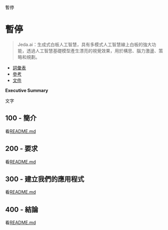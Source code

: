 暫停

# 暫停

> Jeda.ai：生成式白板人工智慧，具有多模式人工智慧線上白板的強大功能，透過人工智慧基礎模型產生漂亮的視覺效果，用於構思、腦力激盪、策略和規劃。

-   [詞彙表](./GLOSSARY.md)
-   [參考](./REFERENCES.md)
-   [文件](./DOCUMENTATION.md)

**Executive Summary**

文字

## 100 - 簡介

看[README.md](./100/README.md)

## 200 - 要求

看[README.md](./200/README.md)

## 300 - 建立我們的應用程式

看[README.md](./300/README.md)

## 400 - 結論

看[README.md](./400/README.md)
